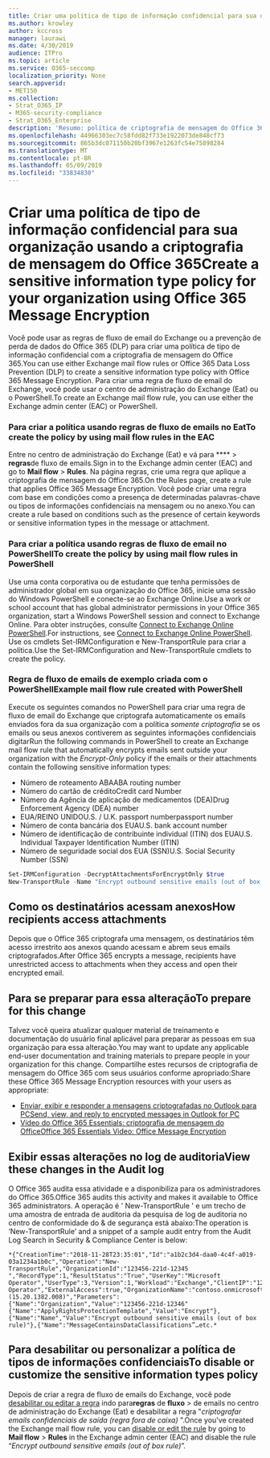 ```yaml
---
title: Criar uma política de tipo de informação confidencial para sua organização usando a criptografia de mensagem do Office 365
ms.author: krowley
author: kccross
manager: laurawi
ms.date: 4/30/2019
audience: ITPro
ms.topic: article
ms.service: O365-seccomp
localization_priority: None
search.appverid:
- MET150
ms.collection:
- Strat_O365_IP
- M365-security-compliance
- Strat_O365_Enterprise
description: 'Resumo: política de criptografia de mensagem do Office 365 para tipos de informações confidenciais.'
ms.openlocfilehash: 44966303ec7c58fdd82f733e1922073de848cf73
ms.sourcegitcommit: 865b3dc071150b20bf3967e1263fc54e75898284
ms.translationtype: MT
ms.contentlocale: pt-BR
ms.lasthandoff: 05/09/2019
ms.locfileid: "33834830"
---
```

# <a name="create-a-sensitive-information-type-policy-for-your-organization-using-office-365-message-encryption"></a><span data-ttu-id="3356a-103">Criar uma política de tipo de informação confidencial para sua organização usando a criptografia de mensagem do Office 365</span><span class="sxs-lookup"><span data-stu-id="3356a-103">Create a sensitive information type policy for your organization using Office 365 Message Encryption</span></span>

<span data-ttu-id="3356a-104">Você pode usar as regras de fluxo de email do Exchange ou a prevenção de perda de dados do Office 365 (DLP) para criar uma política de tipo de informação confidencial com a criptografia de mensagem do Office 365.</span><span class="sxs-lookup"><span data-stu-id="3356a-104">You can use either Exchange mail flow rules or Office 365 Data Loss Prevention (DLP) to create a sensitive information type policy with Office 365 Message Encryption.</span></span> <span data-ttu-id="3356a-105">Para criar uma regra de fluxo de email do Exchange, você pode usar o centro de administração do Exchange (Eat) ou o PowerShell.</span><span class="sxs-lookup"><span data-stu-id="3356a-105">To create an Exchange mail flow rule, you can use either the Exchange admin center (EAC) or PowerShell.</span></span>

### <a name="to-create-the-policy-by-using-mail-flow-rules-in-the-eac"></a><span data-ttu-id="3356a-106">Para criar a política usando regras de fluxo de emails no Eat</span><span class="sxs-lookup"><span data-stu-id="3356a-106">To create the policy by using mail flow rules in the EAC</span></span>

<span data-ttu-id="3356a-107">Entre no centro de administração do Exchange (Eat) e vá para \*\*\*\* > **regras**de fluxo de emails.</span><span class="sxs-lookup"><span data-stu-id="3356a-107">Sign in to the Exchange admin center (EAC) and go to **Mail flow** > **Rules**.</span></span> <span data-ttu-id="3356a-108">Na página regras, crie uma regra que aplique a criptografia de mensagem do Office 365.</span><span class="sxs-lookup"><span data-stu-id="3356a-108">On the Rules page, create a rule that applies Office 365 Message Encryption.</span></span> <span data-ttu-id="3356a-109">Você pode criar uma regra com base em condições como a presença de determinadas palavras-chave ou tipos de informações confidenciais na mensagem ou no anexo.</span><span class="sxs-lookup"><span data-stu-id="3356a-109">You can create a rule based on conditions such as the presence of certain keywords or sensitive information types in the message or attachment.</span></span>

### <a name="to-create-the-policy-by-using-mail-flow-rules-in-powershell"></a><span data-ttu-id="3356a-110">Para criar a política usando regras de fluxo de email no PowerShell</span><span class="sxs-lookup"><span data-stu-id="3356a-110">To create the policy by using mail flow rules in PowerShell</span></span>

<span data-ttu-id="3356a-111">Use uma conta corporativa ou de estudante que tenha permissões de administrador global em sua organização do Office 365, inicie uma sessão do Windows PowerShell e conecte-se ao Exchange Online.</span><span class="sxs-lookup"><span data-stu-id="3356a-111">Use a work or school account that has global administrator permissions in your Office 365 organization, start a Windows PowerShell session and connect to Exchange Online.</span></span> <span data-ttu-id="3356a-112">Para obter instruções, consulte [Connect to Exchange Online PowerShell](https://aka.ms/exopowershell).</span><span class="sxs-lookup"><span data-stu-id="3356a-112">For instructions, see [Connect to Exchange Online PowerShell](https://aka.ms/exopowershell).</span></span> <span data-ttu-id="3356a-113">Use os cmdlets Set-IRMConfiguration e New-TransportRule para criar a política.</span><span class="sxs-lookup"><span data-stu-id="3356a-113">Use the Set-IRMConfiguration and New-TransportRule cmdlets to create the policy.</span></span>

### <a name="example-mail-flow-rule-created-with-powershell"></a><span data-ttu-id="3356a-114">Regra de fluxo de emails de exemplo criada com o PowerShell</span><span class="sxs-lookup"><span data-stu-id="3356a-114">Example mail flow rule created with PowerShell</span></span>

<span data-ttu-id="3356a-115">Execute os seguintes comandos no PowerShell para criar uma regra de fluxo de email do Exchange que criptografa automaticamente os emails enviados fora da sua organização com a política *somente criptografia* se os emails ou seus anexos contiverem as seguintes informações confidenciais digitar</span><span class="sxs-lookup"><span data-stu-id="3356a-115">Run the following commands in PowerShell to create an Exchange mail flow rule that automatically encrypts emails sent outside your organization with the *Encrypt-Only* policy if the emails or their attachments contain the following sensitive information types:</span></span>

- <span data-ttu-id="3356a-116">Número de roteamento ABA</span><span class="sxs-lookup"><span data-stu-id="3356a-116">ABA routing number</span></span>
- <span data-ttu-id="3356a-117">Número do cartão de crédito</span><span class="sxs-lookup"><span data-stu-id="3356a-117">Credit card Number</span></span>
- <span data-ttu-id="3356a-118">Número da Agência de aplicação de medicamentos (DEA)</span><span class="sxs-lookup"><span data-stu-id="3356a-118">Drug Enforcement Agency (DEA) number</span></span>
- <span data-ttu-id="3356a-119">EUA/REINO UNIDO</span><span class="sxs-lookup"><span data-stu-id="3356a-119">U.S. / U.K.</span></span> <span data-ttu-id="3356a-120">passport number</span><span class="sxs-lookup"><span data-stu-id="3356a-120">passport number</span></span>
- <span data-ttu-id="3356a-121">Número de conta bancária dos EUA</span><span class="sxs-lookup"><span data-stu-id="3356a-121">U.S. bank account number</span></span>
- <span data-ttu-id="3356a-122">Número de identificação de contribuinte individual (ITIN) dos EUA</span><span class="sxs-lookup"><span data-stu-id="3356a-122">U.S. Individual Taxpayer Identification Number (ITIN)</span></span>
- <span data-ttu-id="3356a-123">Número de seguridade social dos EUA (SSN)</span><span class="sxs-lookup"><span data-stu-id="3356a-123">U.S. Social Security Number (SSN)</span></span>

```powershell
Set-IRMConfiguration -DecryptAttachmentsForEncryptOnly $true
New-TransportRule -Name "Encrypt outbound sensitive emails (out of box rule)" -SentToScope  NotInOrganization  -ApplyRightsProtectionTemplate "Encrypt" -MessageContainsDataClassifications @(@{Name="ABA Routing Number"; minCount="1"},@{Name="Credit Card Number"; minCount="1"},@{Name="Drug Enforcement Agency (DEA) Number"; minCount="1"},@{Name="U.S. / U.K. Passport Number"; minCount="1"},@{Name="U.S. Bank Account Number"; minCount="1"},@{Name="U.S. Individual Taxpayer Identification Number (ITIN)"; minCount="1"},@{Name="U.S. Social Security Number (SSN)"; minCount="1"}) -SenderNotificationType "NotifyOnly"
```

## <a name="how-recipients-access-attachments"></a><span data-ttu-id="3356a-124">Como os destinatários acessam anexos</span><span class="sxs-lookup"><span data-stu-id="3356a-124">How recipients access attachments</span></span>

<span data-ttu-id="3356a-125">Depois que o Office 365 criptografa uma mensagem, os destinatários têm acesso irrestrito aos anexos quando acessam e abrem seus emails criptografados.</span><span class="sxs-lookup"><span data-stu-id="3356a-125">After Office 365 encrypts a message, recipients have unrestricted access to attachments when they access and open their encrypted email.</span></span>

## <a name="to-prepare-for-this-change"></a><span data-ttu-id="3356a-126">Para se preparar para essa alteração</span><span class="sxs-lookup"><span data-stu-id="3356a-126">To prepare for this change</span></span>

<span data-ttu-id="3356a-127">Talvez você queira atualizar qualquer material de treinamento e documentação do usuário final aplicável para preparar as pessoas em sua organização para essa alteração.</span><span class="sxs-lookup"><span data-stu-id="3356a-127">You may want to update any applicable end-user documentation and training materials to prepare people in your organization for this change.</span></span> <span data-ttu-id="3356a-128">Compartilhe estes recursos de criptografia de mensagem do Office 365 com seus usuários conforme apropriado:</span><span class="sxs-lookup"><span data-stu-id="3356a-128">Share these Office 365 Message Encryption resources with your users as appropriate:</span></span>

- [<span data-ttu-id="3356a-129">Enviar, exibir e responder a mensagens criptografadas no Outlook para PC</span><span class="sxs-lookup"><span data-stu-id="3356a-129">Send, view, and reply to encrypted messages in Outlook for PC</span></span>](https://support.office.com/article/send-view-and-reply-to-encrypted-messages-in-outlook-for-pc-eaa43495-9bbb-4fca-922a-df90dee51980)
- [<span data-ttu-id="3356a-130">Vídeo do Office 365 Essentials: criptografia de mensagem do Office</span><span class="sxs-lookup"><span data-stu-id="3356a-130">Office 365 Essentials Video: Office Message Encryption</span></span>](https://youtu.be/CQR0cG_iEUc)

## <a name="view-these-changes-in-the-audit-log"></a><span data-ttu-id="3356a-131">Exibir essas alterações no log de auditoria</span><span class="sxs-lookup"><span data-stu-id="3356a-131">View these changes in the Audit log</span></span>

<span data-ttu-id="3356a-132">O Office 365 audita essa atividade e a disponibiliza para os administradores do Office 365.</span><span class="sxs-lookup"><span data-stu-id="3356a-132">Office 365 audits this activity and makes it available to Office 365 administrators.</span></span> <span data-ttu-id="3356a-133">A operação é ' New-TransportRule ' e um trecho de uma amostra de entrada de auditoria da pesquisa de log de auditoria no centro de conformidade do & de segurança está abaixo:</span><span class="sxs-lookup"><span data-stu-id="3356a-133">The operation is ‘New-TransportRule’ and a snippet of a sample audit entry from the Audit Log Search in Security & Compliance Center is below:</span></span>

```text
*{"CreationTime":"2018-11-28T23:35:01","Id":"a1b2c3d4-daa0-4c4f-a019-03a1234a1b0c","Operation":"New-TransportRule","OrganizationId":"123456-221d-12345 ","RecordType":1,"ResultStatus":"True","UserKey":"Microsoft Operator","UserType":3,"Version":1,"Workload":"Exchange","ClientIP":"123.456.147.68:17584","ObjectId":"","UserId":"Microsoft Operator","ExternalAccess":true,"OrganizationName":"contoso.onmicrosoft.com","OriginatingServer":"CY4PR13MBXXXX (15.20.1382.008)","Parameters": {"Name":"Organization","Value":"123456-221d-12346"{"Name":"ApplyRightsProtectionTemplate","Value":"Encrypt"},{"Name":"Name","Value":"Encrypt outbound sensitive emails (out of box rule)"},{"Name":"MessageContainsDataClassifications”…etc.*
```

## <a name="to-disable-or-customize-the-sensitive-information-types-policy"></a><span data-ttu-id="3356a-134">Para desabilitar ou personalizar a política de tipos de informações confidenciais</span><span class="sxs-lookup"><span data-stu-id="3356a-134">To disable or customize the sensitive information types policy</span></span>

<span data-ttu-id="3356a-135">Depois de criar a regra de fluxo de emails do Exchange, você pode [desabilitar ou editar a regra](https://docs.microsoft.com/exchange/security-and-compliance/mail-flow-rules/manage-mail-flow-rules#enable-or-disable-a-mail-flow-rule) indo para**regras** de **fluxo** > de emails no centro de administração do Exchange (Eat) e desabilitar a regra "*criptografar emails confidenciais de saída (regra fora de caixa)* ".</span><span class="sxs-lookup"><span data-stu-id="3356a-135">Once you've created the Exchange mail flow rule, you can [disable or edit the rule](https://docs.microsoft.com/exchange/security-and-compliance/mail-flow-rules/manage-mail-flow-rules#enable-or-disable-a-mail-flow-rule) by going to **Mail flow** > **Rules** in the Exchange admin center (EAC) and disable the rule “*Encrypt outbound sensitive emails (out of box rule)*”.</span></span>
